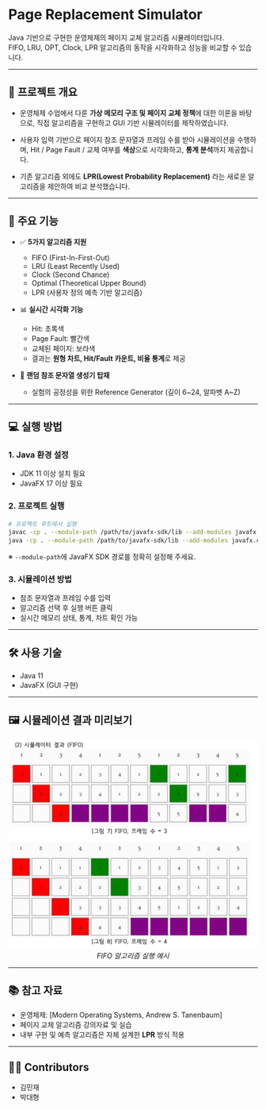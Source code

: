 # Page Replacement Simulator

Java 기반으로 구현한 운영체제의 페이지 교체 알고리즘 시뮬레이터입니다.  
FIFO, LRU, OPT, Clock, LPR 알고리즘의 동작을 시각화하고 성능을 비교할 수 있습니다.

---

## 📌 프로젝트 개요

- 운영체제 수업에서 다룬 **가상 메모리 구조 및 페이지 교체 정책**에 대한 이론을 바탕으로, 직접 알고리즘을 구현하고 GUI 기반 시뮬레이터를 제작하였습니다.

- 사용자 입력 기반으로 페이지 참조 문자열과 프레임 수를 받아 시뮬레이션을 수행하며, Hit / Page Fault / 교체 여부를 **색상**으로 시각화하고, **통계 분석**까지 제공합니다.

- 기존 알고리즘 외에도 **LPR(Lowest Probability Replacement)** 라는 새로운 알고리즘을 제안하여 비교 분석했습니다.

---

## 🎯 주요 기능

- ✅ **5가지 알고리즘 지원**

  - FIFO (First-In-First-Out)
  - LRU (Least Recently Used)
  - Clock (Second Chance)
  - Optimal (Theoretical Upper Bound)
  - LPR (사용자 정의 예측 기반 알고리즘)

- 📊 **실시간 시각화 기능**

  - Hit: 초록색
  - Page Fault: 빨간색
  - 교체된 페이지: 보라색
  - 결과는 **원형 차트, Hit/Fault 카운트, 비율 통계**로 제공

- 🧪 **랜덤 참조 문자열 생성기 탑재**
  - 실험의 공정성을 위한 Reference Generator (길이 6~24, 알파벳 A~Z)

---

## 💻 실행 방법

### 1. Java 환경 설정

- JDK 11 이상 설치 필요
- JavaFX 17 이상 필요

### 2. 프로젝트 실행

```bash
# 프로젝트 루트에서 실행
javac -cp . --module-path /path/to/javafx-sdk/lib --add-modules javafx.controls *.java
java -cp . --module-path /path/to/javafx-sdk/lib --add-modules javafx.controls Main
```

※ `--module-path`에 JavaFX SDK 경로를 정확히 설정해 주세요.

### 3. 시뮬레이션 방법

- 참조 문자열과 프레임 수를 입력
- 알고리즘 선택 후 실행 버튼 클릭
- 실시간 메모리 상태, 통계, 차트 확인 가능

---

## 🛠 사용 기술

- Java 11
- JavaFX (GUI 구현)

---

## 🖼️ 시뮬레이션 결과 미리보기

<p align="center">
  <img src="screenshots/fifo_example.png" width="600" />
  <br/><i>FIFO 알고리즘 실행 예시</i>
</p>

---

## 📚 참고 자료

- 운영체제: [Modern Operating Systems, Andrew S. Tanenbaum]
- 페이지 교체 알고리즘 강의자료 및 실습
- 내부 구현 및 예측 알고리즘은 자체 설계한 **LPR** 방식 적용

---

## 👨‍💻 Contributors

- 김민재
- 박대형
